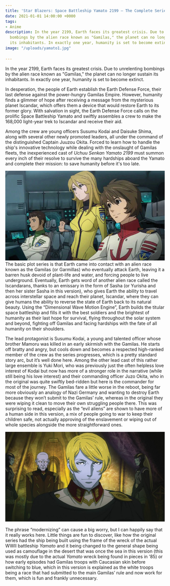 ```yaml
---
title: 'Star Blazers: Space Battleship Yamato 2199 – The Complete Series'
date: 2021-01-01 14:00:00 +0000
tags:
- Anime
description: In the year 2199, Earth faces its greatest crisis. Due to unrelenting
  bombings by the alien race known as "Gamilas," the planet can no longer sustain
  its inhabitants. In exactly one year, humanity is set to become extinct.
image: "/uploads/yamato1.jpg"

---
```

In the year 2199, Earth faces its greatest crisis. Due to unrelenting bombings by the alien race known as "Gamilas," the planet can no longer sustain its inhabitants. In exactly one year, humanity is set to become extinct.

In desperation, the people of Earth establish the Earth Defense Force, their last defense against the power-hungry Gamilas Empire. However, humanity finds a glimmer of hope after receiving a message from the mysterious planet Iscandar, which offers them a device that would restore Earth to its former glory. With salvation in sight, the Earth Defense Force calls on the prolific Space Battleship Yamato and swiftly assembles a crew to make the 168,000 light-year trek to Iscandar and receive their aid.

Among the crew are young officers Susumu Kodai and Daisuke Shima, along with several other newly promoted leaders, all under the command of the distinguished Captain Juuzou Okita. Forced to learn how to handle the ship's innovative technology while dealing with the onslaught of Gamilas fleets, the inexperienced cast of _Uchuu Senkan Yamato 2199_ must summon every inch of their resolve to survive the many hardships aboard the Yamato and complete their mission: to save humanity before it's too late.

![](/uploads/yamato1.jpg)  
The basic plot series is that Earth came into contact with an alien race known as the Gamilas (or Garmillas) who eventually attack Earth, leaving it a barren husk devoid of plant-life and water, and forcing people to live underground. Eventually, Earth gets word of another alien race called the Iscandarans, thanks to an emissary in the form of Sasha (or Yurisha and then her sister Sasha in this version), who gives Earth the ability to travel across interstellar space and reach their planet, Iscandar, where they can give humans the ability to reverse the state of Earth back to its natural beauty. Using the “Dimensional Wave Motion Engine”, Earth builds the titular space battleship and fills it with the best soldiers and the brightest of humanity as their last hope for survival, flying throughout the solar system and beyond, fighting off Gamilas and facing hardships with the fate of all humanity on their shoulders.

The lead protagonist is Susumu Kodai, a young and talented officer whose brother Mamoru was killed in an early skirmish with the Gamilas. He starts off bratty and angry, but cools down and becomes a respected high-ranked member of the crew as the series progresses, which is a pretty standard story arc, but it’s well done here. Among the other lead cast of this rather large ensemble is Yuki Mori, who was previously just the often helpless love interest of Kodai but now has more of a stronger role in the narrative (while still being his love interest) and their commanding officer Juzo Okita, who in the original was quite swiftly bed-ridden but here is the commander for most of the journey. The Gamilas fare a little worse in the reboot, being far more obviously an analogy of Nazi Germany and wanting to destroy Earth because they won’t submit to the Gamilas’ rule, whereas in the original they were wiping it clean to move their own struggling people there. This was surprising to read, especially as the “evil aliens” are shown to have more of a human side in this version, a mix of people going to war to keep their children safe, not actually approving of the enslavement or wiping out of whole species alongside the more straightforward ones.

![](/uploads/star-blazers-2199-pic1.jpg)

The phrase “modernizing” can cause a big worry, but I can happily say that it really works here. Little things are fun to discover, like how the original series had the ship being built using the frame of the wreck of the actual WWII battleship _Yamato_ and it being changed to the general shape being used as camouflage in the desert that was once the sea in this version (this was mostly due to the actual _Yamato_ wreck being found in pieces in ‘85) or how early episodes had Gamilas troops with Caucasian skin before switching to blue, which in this version is explained as the white troops being a race that had submitted to the main Gamilas’ rule and now work for them, which is fun and frankly unnecessary.